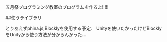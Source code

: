 五月祭プログラミング教室のプログラムを作るよ!!!!!

##使うライブラリ

とりあえずphina.js,Blocklyを使用する予定．
Unityを使いたかったけどBlocklyをUnityから使う方法が分からんかった…